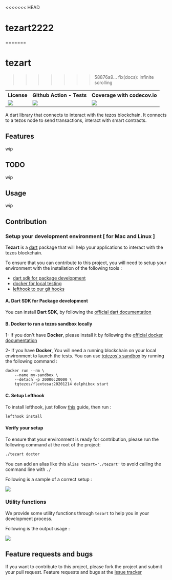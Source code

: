 <<<<<<< HEAD
# tezart2222
=======
# tezart
>>>>>>> 58876a9... fix(docs): infinite scrolling

<table style="width:100%">
  <tr>
    <th>License</th>
    <th>Github Action - Tests</th>
    <th>Coverage with codecov.io</th>
  </tr>
  <tr>
    <td>
        <a href="https://github.com/moneytrackio/tezart/blob/main/LICENSE" target="_blank">
           <img src="https://img.shields.io/static/v1?label=License&message=MIT&color=blue"/>
        </a>
    </td>
    <td>
        <a href="https://github.com/moneytrackio/tezart/actions?query=workflow%3A%22Run+tests%22" target="_blank">
            <img src="https://github.com/moneytrackio/tezart/workflows/Run%20tests/badge.svg"/>
        </a>
    </td>
    <td>
        <a href="https://codecov.io/gh/moneytrackio/tezart" target="_blank">
            <img src="https://codecov.io/gh/moneytrackio/tezart/branch/main/graph/badge.svg?token=0BOIGV5QCT"/>
        </a>
    </td>
  </tr>
</table>



A dart library that connects to interact with the tezos blockchain. 
It connects to a tezos node to send transactions, interact with smart contracts.

## Features 

wip

## TODO 

wip

## Usage

wip

## Contribution

### Setup your development environment [ for Mac and Linux ]

**Tezart** is a [dart](https://dart.dev/) package that will help your applications to interact with the tezos blockchain.

To ensure that you can contribute to this project, you will need to setup your environment with the installation of the following tools : 

- [dart sdk for package development](https://dart.dev/get-dart)
- [docker for local testing](https://docs.docker.com/get-docker/)
- [lefthook to our git hooks](https://github.com/Arkweid/lefthook)

#### A. Dart SDK for Package development

You can install **Dart SDK**, by following the [official dart documentation](https://dart.dev/get-dart)
#### B. Docker to run a tezos sandbox locally

1- If you don't have **Docker**, please install it by following the [official docker documentation](https://docs.docker.com/get-docker/)

2- If you have **Docker**, You will need a running blockchain on your local environment to launch the tests. You can use [tqtezos's sandbox](https://assets.tqtezos.com/docs/setup/2-sandbox/) by running the following command : 

```
docker run --rm \
    --name my-sandbox \
    --detach -p 20000:20000 \
    tqtezos/flextesa:20201214 delphibox start
```

#### C. Setup Lefthook

To install lefthook, just follow [this](https://github.com/Arkweid/lefthook/blob/master/docs/full_guide.md#installation) guide, then run :

```sh
lefthook install
```

#### Verify your setup 

To ensure that your environment is ready for contribution, please run the following command at the root of the project: 

```sh
./tezart doctor
```

You can add an alias like this `alias tezart='./tezart'` to avoid  calling the command line with `./`
 
Following is a sample of a correct setup :

<img src="https://github.com/moneytrackio/tezart/blob/main/docs/img/a-sample-correct-setup.png?raw=true"></img>

### Utility functions

We provide some utility functions through `tezart` to help you in your development process. 

Following is the output usage : 

<img src="https://github.com/moneytrackio/tezart/blob/main/docs/img/a-current-usage.png?raw=true"></img>

## Feature requests and bugs 

If you want to contribute to this project, please fork the project and submit your pull request. 
Feature requests and bugs at the [issue tracker](https://github.com/moneytrackio/tezart/issues/new)
